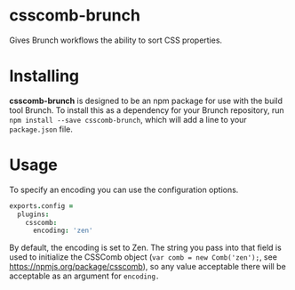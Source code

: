 csscomb-brunch
==============
Gives Brunch workflows the ability to sort CSS properties.

Installing
===
**csscomb-brunch** is designed to be an npm package for use with the build tool Brunch. To install this as a dependency for your Brunch repository, run `npm install --save csscomb-brunch`, which will add a line to your `package.json` file.

Usage
===
To specify an encoding you can use the configuration options.

```coffeescript
exports.config =
  plugins:
    csscomb:
      encoding: 'zen'
```

By default, the encoding is set to Zen. The string you pass into that field is used to initialize the CSSComb object (`var comb = new Comb('zen');`, see https://npmjs.org/package/csscomb), so any value acceptable there will be acceptable as an argument for `encoding.`
